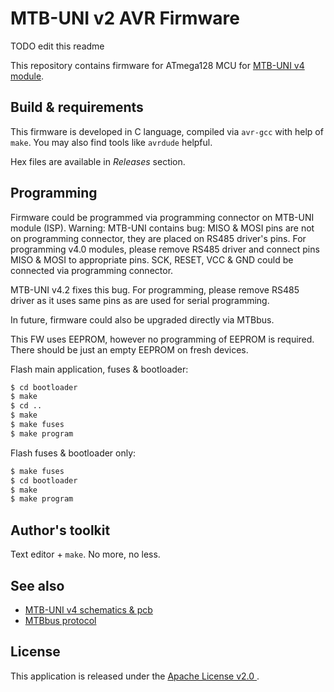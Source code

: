 # MTB-UNI v2 AVR Firmware

TODO edit this readme

This repository contains firmware for ATmega128 MCU for
[MTB-UNI v4 module](https://mtb.kmz-brno.cz/uni).

## Build & requirements

This firmware is developed in C language, compiled via `avr-gcc` with help
of `make`. You may also find tools like `avrdude` helpful.

Hex files are available in *Releases* section.

## Programming

Firmware could be programmed via programming connector on MTB-UNI module (ISP).
Warning: MTB-UNI contains bug: MISO & MOSI pins are not on programming connector,
they are placed on RS485 driver's pins. For programming v4.0 modules, please
remove RS485 driver and connect pins MISO & MOSI to appropriate pins. SCK,
RESET, VCC & GND could be connected via programming connector.

MTB-UNI v4.2 fixes this bug. For programming, please remove RS485 driver as it
uses same pins as are used for serial programming.

In future, firmware could also be upgraded directly via MTBbus.

This FW uses EEPROM, however no programming of EEPROM is required. There should
be just an empty EEPROM on fresh devices.

Flash main application, fuses & bootloader:

```bash
$ cd bootloader
$ make
$ cd ..
$ make
$ make fuses
$ make program
```

Flash fuses & bootloader only:

```bash
$ make fuses
$ cd bootloader
$ make
$ make program
```

## Author's toolkit

Text editor + `make`. No more, no less.

## See also

* [MTB-UNI v4 schematics & pcb](https://github.com/kmzbrnoI/mtb-uni-4-ele)
* [MTBbus protocol](https://github.com/kmzbrnoI/mtbbus-protocol)

## License

This application is released under the [Apache License v2.0
](https://www.apache.org/licenses/LICENSE-2.0).
